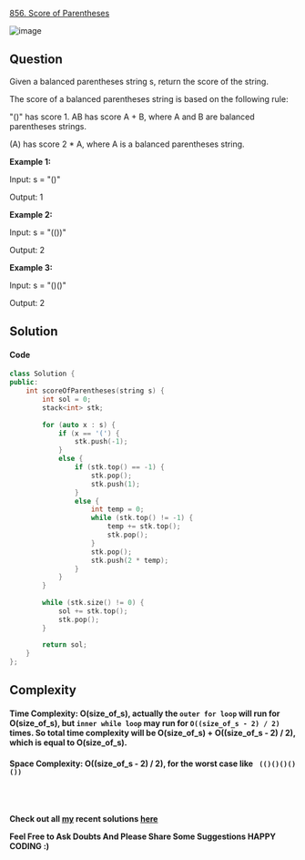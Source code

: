 [856. Score of Parentheses](https://leetcode.com/problems/score-of-parentheses/)

<img width="auto" alt="image" src="https://user-images.githubusercontent.com/91800813/158801370-e9de5851-3635-4859-b087-dea560edb6fe.png">

## Question

Given a balanced parentheses string s, return the score of the string.

The score of a balanced parentheses string is based on the following rule:

"()" has score 1.
AB has score A + B, where A and B are balanced parentheses strings.

(A) has score 2 * A, where A is a balanced parentheses string.
 

__Example 1:__

Input: s = "()"

Output: 1

__Example 2:__

Input: s = "(())"

Output: 2

__Example 3:__

Input: s = "()()"

Output: 2

## **Solution**

#### **Code**

```cpp
class Solution {
public:
    int scoreOfParentheses(string s) {
        int sol = 0;
        stack<int> stk;
        
        for (auto x : s) {
            if (x == '(') {
                stk.push(-1);
            }
            else {
                if (stk.top() == -1) {
                    stk.pop();
                    stk.push(1);
                }
                else {
                    int temp = 0;
                    while (stk.top() != -1) {
                        temp += stk.top();
                        stk.pop();
                    }
                    stk.pop();
                    stk.push(2 * temp);
                }
            }
        }
        
        while (stk.size() != 0) {
            sol += stk.top();
            stk.pop();
        }
        
        return sol;
    }
};
```

## **Complexity**

#### Time Complexity: **O(size_of_s)**, actually the ```outer for loop``` will run for O(size_of_s), but ```inner while loop``` may run for ```O((size_of_s - 2) / 2) ``` times. So total time complexity will be  O(size_of_s) + O((size_of_s - 2) / 2), which is equal to O(size_of_s).

#### Space Complexity: **O((size_of_s - 2) / 2)**,  for the worst case like ``` (()()()()())```


<br>
<br>

 __Check out all [my](https://leetcode.com/siddp6/) recent solutions [here](https://github.com/sidd6p/LeetCode)__

 
 __Feel Free to Ask Doubts
And Please Share Some Suggestions
HAPPY CODING :)__




